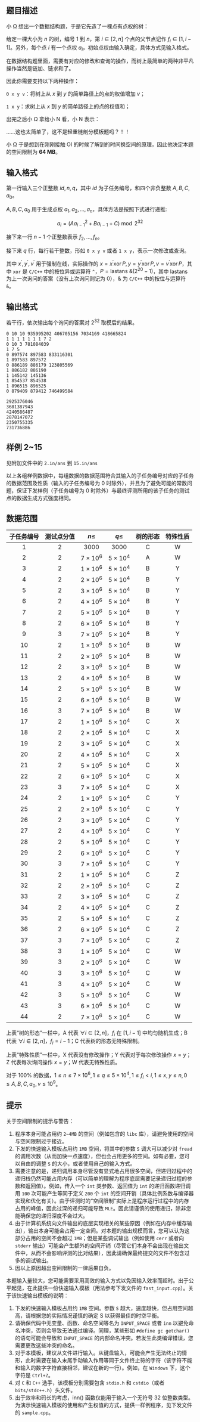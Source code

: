 ## 题目描述


小 Ω 想出一个数据结构题，于是它先造了一棵点有点权的树：

给定一棵大小为 $n$ 的树，编号 $1$ 到 $n$，第 $i \in [2,n]$ 个点的父节点记作 $f_i \in [1, i-1]$。另外，每个点 $i$ 有一个点权 $a_i$​，初始点权由输入确定，具体方式见输入格式。

在数据结构题里面，需要有对应的修改和查询的操作，而树上最简单的两种非平凡操作当然是链加、链求和了。

因此你需要支持以下两种操作：

```0 x y v```：将树上从 $x$ 到 $y$ 的简单路径上的点的权值增加 $v$；

```1 x y```：求树上从 $x$ 到 $y$ 的简单路径上的点的权值和；

出完之后小 Ω 拿给小 N 看，小 N 表示：

……这也太简单了，这不是轻重链剖分模板题吗？！！

小 Ω 于是想到在刚刚接触 OI 的时候了解到的时间换空间的原理，因此他决定本题的空间限制为 **64 MB**。

## 输入格式


第一行输入三个正整数 $id, n, q$，其中 $i d$ 为子任务编号，和四个非负整数 $A,B,C,a_{0}$。

$A,B,C,a_{0}$ 用于生成点权 $a_{1}, a_{2}, \ldots, a_{n}$，具体方法是按照下式进行递推:

$$
a_{i}=\left(A a_{i-1}^{2}+B a_{i-1}+C\right) \bmod 2^{32}
$$

接下来一行 $n-1$ 个正整数表示 $f_{2}, \ldots, f_{n}$。

接下来 $q$ 行，每行若干整数，形如 ```0 x y v``` 或者 ```1 x y```，表示一次修改或查询。

其中 $x^{\prime},y^{\prime},v^{\prime}$ 用于强制在线，实际操作的 $x=x^{\prime} \operatorname{xor} P, y=y^{\prime}\operatorname{xor}P,v=v^{\prime}\operatorname{xor}P$，其中 ```xor``` 是 ```C/C++``` 中的按位异或运算符 ```^```，$P= \mathrm{lastans}\ \& \left(2^{20}-1\right)$，其中 $\mathrm{lastans}$ 为上一次询问的答案（没有上次询问则记为 $0$），$\&$ 为 ```C/C++``` 中的按位与运算符 ```&```。

## 输出格式

若干行，依次输出每个询问的答案对 $2^{32}$ 取模后的结果。


```input1
0 10 10 935995202 406705156 7034169 418665824
1 1 1 1 1 1 1 7 2
0 10 3 781084039
1 7 5
0 897574 897583 833116301
1 897583 897572
0 886189 886179 123805569
1 886182 886190
1 145142 145136
1 854537 854538
1 896515 896525
0 879409 879412 746499584
```

```output1
2925376046
3681387943
4240586487
2878147072
2350755335
731736886
```

## 样例 2~15

见附加文件中的 ``2.in/ans`` 到 ``15.in/ans``

以上各组样例数据中，每组数据的数据范围符合其输入的子任务编号对应的子任务的数据范围及性质（输入的子任务编号为 0 时除外），并且为了避免可能的常数问题，保证下发样例（子任务编号为 0 时除外）与最终评测所用的该子任务的测试点的数据生成方式强度相同。

## 数据范围

| 子任务编号 | 测试点分值 | $n \leq$ | $q \leq$ | 树的形态 | 特殊性质 |
| :---: | :---: | :---: | :---: | :---: | :---: |
| 1 | 2 | 3000 | 3000 | C | W |
| 2 | 2 | $7\times10^6$ | $5\times10^4$ | A | W |
| 3 | 2 | $1\times10^6$ | $5\times10^4$ | B | Y |
| 4 | 2 | $2\times10^6$ | $5\times10^4$ | B | Y |
| 5 | 2 | $3\times10^6$ | $5\times10^4$ | B | Y |
| 6 | 2 | $4\times10^6$ | $5\times10^4$ | B | Y |
| 7 | 2 | $5\times10^6$ | $5\times10^4$ | B | Y |
| 8 | 2 | $6\times10^6$ | $5\times10^4$ | B | Y |
| 9 | 3 | $7\times10^6$ | $5\times10^4$ | B | Y |
| 10 | 2 | $1\times10^6$ | $5\times10^4$ | B | W |
| 11 | 2 | $2\times10^6$ | $5\times10^4$ | B | W |
| 12 | 2 | $3\times10^6$ | $5\times10^4$ | B | W |
| 13 | 2 | $4\times10^6$ | $5\times10^4$ | B | W |
| 14 | 2 | $5\times10^6$ | $5\times10^4$ | B | W |
| 15 | 2 | $6\times10^6$ | $5\times10^4$ | B | W |
| 16 | 3 | $7\times10^6$ | $5\times10^4$ | B | W |
| 17 | 2 | $1\times10^6$ | $5\times10^4$ | C |X  |
| 18 | 2 | $2\times10^6$ | $5\times10^4$ | C |X  |
| 19 | 2 | $3\times10^6$ | $5\times10^4$ | C |X  |
| 20 | 2 | $4\times10^6$ | $5\times10^4$ | C |X  |
| 21| 2 | $5\times10^6$ | $5\times10^4$ |  C| X |
| 22| 2 | $6\times10^6$ | $5\times10^4$ |  C| X |
| 23| 3 | $7\times10^6$ | $5\times10^4$ |  C| X |
| 24| 2 | $1\times10^6$ | $5\times10^4$ |  C| Y |
| 25| 2 | $2\times10^6$ | $5\times10^4$ |  C| Y |
| 26| 2 | $3\times10^6$ | $5\times10^4$ |  C| Y |
| 27| 2 | $4\times10^6$ | $5\times10^4$ |  C| Y |
| 28| 2 | $5\times10^6$ | $5\times10^4$ |  C| Y |
| 29| 2 | $6\times10^6$ | $5\times10^4$ |  C| Y |
| 30| 3 | $7\times10^6$ | $5\times10^4$ |  C| Y |
| 31| 2 | $1\times10^6$ | $5\times10^4$ |  C| Z |
| 32| 2 | $2\times10^6$ | $5\times10^4$ |  C| Z |
| 33| 2 | $3\times10^6$ | $5\times10^4$ |  C| Z |
| 34| 2 | $4\times10^6$ | $5\times10^4$ |  C| Z |
| 35| 2 | $5\times10^6$ | $5\times10^4$ |  C| Z |
| 36| 2 | $6\times10^6$ | $5\times10^4$ |  C| Z |
| 37| 3 | $7\times10^6$ | $5\times10^4$ |  C| Z |
| 38| 3 | $1\times10^6$ | $5\times10^4$ |  C| W |
| 39| 3 | $2\times10^6$ | $5\times10^4$ |  C| W |
| 40| 3 | $3\times10^6$ | $5\times10^4$ |  C| W |
| 41| 3 | $4\times10^6$ | $5\times10^4$ |  C| W |
| 42| 3 | $5\times10^6$ | $5\times10^4$ |  C| W |
| 43| 3 | $6\times10^6$ | $5\times10^4$ |  C| W |
| 44| 2 | $7\times10^6$ | $5\times10^4$ |  C| W |


上表“树的形态”一栏中，A 代表 $\forall i \in [2,n]$，$f_i$​ 在 $[1,i-1]$ 中均匀随机生成；B 代表 $\forall i \in [2,n]$，$f_i=i-1$；C 代表树的形态无特殊限制。

上表“特殊性质”一栏中，X 代表没有修改操作；Y 代表对于每次修改操作 $x=y$；Z 代表每次询问操作 $x=y$；W 代表无特殊性质。

对于 $100\%$ 的数据，$1 \leq n \leq 7 \times 10^6,1 \leq q \leq 5 \times 10^4,1 \leq f_i<i,1 \leq x,y \leq n,0 \leq A,B,C,a_0,v \leq 10^9$。


## 提示

关于空间限制的提示与警告：

1. 程序本身可能占用约 ``2~4MB`` 的空间（例如包含的 ``libc`` 库），请避免使用的空间与空间限制过于接近。
2. 下发的快速输入模板占用约 ``1MB`` 空间，将其中的参数 ``S`` 调大可以减少对 ``fread`` 的调用次数（从而加快一点速度），但也会占用更多的空间。如有必要，您可以自由的调整 ``S`` 的大小，或者使用自己的输入方式。
3. 需要注意的是，递归调用本身尽管没有显式地占用很多空间，但递归过程中的递归栈仍然可能占用内存（可以简单的理解为程序底层需要记录递归过程的参数和返回值）。例如，传入一个 ``int`` 类参数、返回值为 ``int`` 的递归函数递归调用 ``100`` 次可能产生等同于定义 ``200`` 个 ``int`` 的空间开销（具体比例系数与编译器实现和优化有关）。由于评测时的“空间限制”实际上是程序运行过程中的内存占用的峰值，因此过深的递归可能导致 ``MLE``。因此请谨慎的使用递归，除非您能确保您的递归深度不会过大。
4. 由于计算机系统向文件输出的底层实现相关的某些原因（例如在内存中缓存输出），输出本身可能会占用一定空间。对本题的输出规模而言，您可以认为这部分占用的空间不会超过 ``1MB``；但是某些调试输出（例如使用 ``cerr`` 或者向 ``stderr`` 输出）可能会产生额外的空间开销（尽管它们本身不会出现在输出文件中，从而不会影响评测的比对结果），因此请确保最终提交的文件不包含过多的调试输出。
5. 因以上原因超出空间限制的一律后果自负。

本题输入量较大，您可能需要采用高效的输入方式以免因输入效率而超时。出于公平起见，在此提供一份快速输入模板（用法参考下发文件的 ``fast_input.cpp``）。关于该快速输出模板的说明：

1. 下发的快速输入模板占用约 ``1MB`` 空间。参数 ``S`` 越大，速度越快，但占用空间越高，请根据您的实际情况谨慎的确定 S 以获得最佳的时空平衡。
2. 请确保代码中无变量、函数、命名空间等名为 ``INPUT_SPACE`` 或者 ``inn`` 以避免命名冲突，否则会导致无法通过编译。同理，某些形如 ``#define gc getchar()`` 的语句可能会导致和 ``INPUT_SPACE`` 的内部命名冲突。若发生此类编译错误，您需要更改这些冲突的命名。
3. 对于本模板，建议从文件进行输入。从键盘输入，可能会产生无法终止的情形，此时需要在输入末尾手动输入作用等同于文件终止符的字符（该字符不能和输入的数字字符直接相邻，建议在新的一行）。例如，在 ``Windows`` 下，这个字符是 ``Ctrl+Z``。
4. 对 ``C`` 和 ``C++`` 选手，该模板分别需要包含 ``stdio.h`` 和 ``cstdio``（或者 ``bits/stdc++.h``）头文件。
5. 出于效率和码长的考虑，inn() 函数仅能用于输入一个无符号 32 位整数类型。
为演示快速输入模板的使用和产生权值的方式，提供一样例程序，见下发文件的 ``sample.cpp``。

